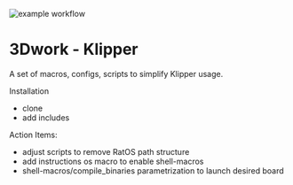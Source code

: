 ![example workflow](https://github.com/3dwork-io/3dwork-klipper/actions/workflows/CI_UpdateGists.yml/badge.svg)
# 3Dwork - Klipper
A set of macros, configs, scripts to simplify Klipper usage.

Installation
- clone
- add includes

Action Items:
- adjust scripts to remove RatOS path structure
- add instructions os macro to enable shell-macros
- shell-macros/compile_binaries parametrization to launch desired board
